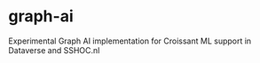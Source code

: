# graph-ai
Experimental Graph AI implementation for Croissant ML support in Dataverse and SSHOC.nl 
